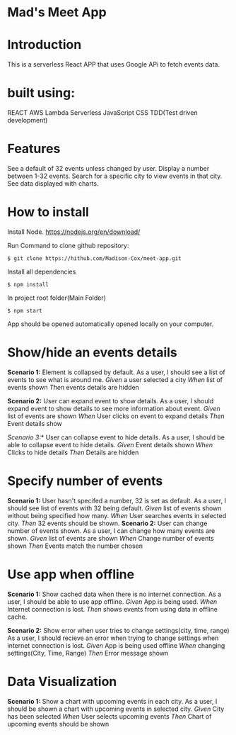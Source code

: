 # Mad's Meet App

# Introduction
This is a serverless React APP that uses Google APi to fetch events data.

# built using:
REACT
AWS Lambda
Serverless
JavaScript
CSS
TDD(Test driven development)

# Features
See a default of 32 events unless changed by user.
Display a number between 1-32 events.
Search for a specific city to view events in that city.
See data displayed with charts.

# How to install
Install Node. https://nodejs.org/en/download/

Run Command to clone github repository:

```
$ git clone https://hithub.com/Madison-Cox/meet-app.git

```
Install all dependencies

```
$ npm install
```
In project root folder(Main Folder)
```
$ npm start
```
App should be opened automatically opened locally on your computer.









# Show/hide an events details
**Scenario 1:** Element is collapsed by default.
As a user, I should see a list of events to see what is around me.
*Given* a user selected a city
*When* list of events shown
*Then* events details are hidden

**Scenario 2:** User can expand event to show details.
As a user, I should expand event to show details to see more information about event.
*Given* list of events are shown
*When* User clicks on event to expand details
*Then* Event details show

*Scenario 3:** User can collapse event to hide details.
As a user, I should be able to collapse event to hide details.
*Given* Event details shown
*When* Clicks to hide details
*Then* Details are hidden

# Specify number of events
**Scenario 1:** User hasn't specifed a number, 32 is set as default.
As a user, I should see list of events with 32 being default.
*Given* list of events shown without being specified how many.
*When* User searches events in selected city.
*Then* 32 events should be shown.
**Scenario 2:** User can change number of events shown.
As a user, I can change how many events are shown.
*Given* list of events are shown
*When* Change number of events shown
*Then* Events match the number chosen

# Use app when offline
**Scenario 1:** Show cached data when there is no internet connection.
As a user, I should be able to use app offline.
*Given* App is being used.
*When*  Internet connection is lost.
*Then* shows events from using data in offline cache.

**Scenario 2:** Show error when user tries to change settings(city, time, range)
As a user, I should recieve an error when trying to change settings when internet connection is lost.
*Given* App is being used offline
*When* changing settings(City, Time, Range)
*Then* Error message shown

# Data Visualization
**Scenario 1:** Show a chart with upcoming events in each city.
As a user, I should be shown a chart with upcoming events in selected city.
*Given* City has been selected
*When* User selects upcoming events 
*Then* Chart of upcoming events should be shown